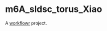 # m6A_sldsc_torus_Xiao

A [workflowr][] project.

[workflowr]: https://github.com/jdblischak/workflowr

